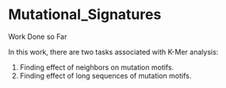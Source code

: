 # Mutational_Signatures

Work Done so Far

In this work, there are two tasks associated with K-Mer analysis:

1. Finding effect of neighbors on mutation motifs.
2. Finding effect of long sequences of mutation motifs.
